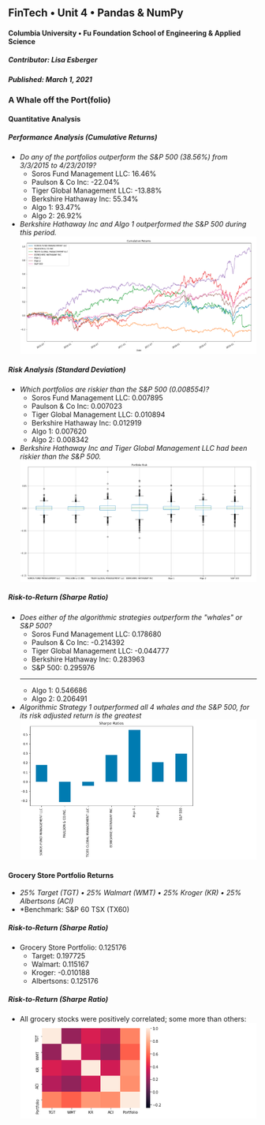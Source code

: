 ## FinTech • Unit 4 • Pandas & NumPy
#### Columbia University • Fu Foundation School of Engineering & Applied Science
##### Contributor:  Lisa Esberger
##### Published:  March 1, 2021

### A Whale off the Port(folio)

#### Quantitative Analysis 
##### Performance Analysis (Cumulative Returns)
* *Do any of the portfolios outperform the S&P 500 (38.56%) from 3/3/2015 to 4/23/2019?*
  * Soros Fund Management LLC: 16.46%
  * Paulson & Co Inc: -22.04%
  * Tiger Global Management LLC: -13.88%
  * Berkshire Hathaway Inc: 55.34%
  * Algo 1: 93.47%
  * Algo 2: 26.92%
* *Berkshire Hathaway Inc and Algo 1 outperformed the S&P 500 during this period.*
![Cumulative-Returns](https://github.com/1monalisa1/04-Pandas-NumPy/blob/05e5c55e528ba606a2284fad5fa4cbe869a551e4/Resources/04-Cumulative-Returns.png)

##### Risk Analysis (Standard Deviation)
* *Which portfolios are riskier than the S&P 500 (0.008554)?*
  * Soros Fund Management LLC: 0.007895
  * Paulson & Co Inc: 0.007023
  * Tiger Global Management LLC: 0.010894
  * Berkshire Hathaway Inc: 0.012919
  * Algo 1: 0.007620
  * Algo 2: 0.008342
* *Berkshire Hathaway Inc and Tiger Global Management LLC had been riskier than the S&P 500.*
![Standard-Deviation](https://github.com/1monalisa1/04-Pandas-NumPy/blob/d34c63dd5074812253a7c8c0969aa5340bf745cb/Resources/04-Standard-Deviation.png)

##### Risk-to-Return (Sharpe Ratio)
* *Does either of the algorithmic strategies outperform the "whales" or S&P 500?*
  * Soros Fund Management LLC: 0.178680
  * Paulson & Co Inc: -0.214392
  * Tiger Global Management LLC: -0.044777
  * Berkshire Hathaway Inc: 0.283963
  * S&P 500: 0.295976
  ------------------------------------------------
  * Algo 1: 0.546686
  * Algo 2: 0.206491
* *Algorithmic Strategy 1 outperformed all 4 whales and the S&P 500, for its risk adjusted return is the greatest*
![Sharpe Ratio](https://github.com/1monalisa1/04-Pandas-NumPy/blob/3775097a0fada12672d48a45e5fe426a9f4c928c/Resources/04-Sharpe-Ratio.png)

#### Grocery Store Portfolio Returns
* *25% Target (TGT) • 25% Walmart (WMT) • 25% Kroger (KR) • 25% Albertsons (ACI)*
* *Benchmark: S&P 60 TSX (TX60)
##### Risk-to-Return (Sharpe Ratio)
  * Grocery Store Portfolio: 0.125176
    * Target:  0.197725
    * Walmart: 0.115167
    * Kroger: -0.010188
    * Albertsons: 0.125176
##### Risk-to-Return (Sharpe Ratio)  
  * All grocery stocks were positively correlated; some more than others:
 ![Correlation](https://github.com/1monalisa1/04-Pandas-NumPy/blob/324c4974042733c973e9a7ab5c7f91fd08a6e27b/Resources/04-Correlation.png)
  





